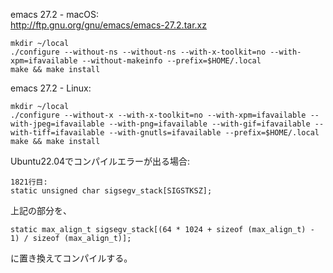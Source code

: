 emacs 27.2 - macOS:  
http://ftp.gnu.org/gnu/emacs/emacs-27.2.tar.xz  
```
mkdir ~/local  
./configure --without-ns --without-ns --with-x-toolkit=no --with-xpm=ifavailable --without-makeinfo --prefix=$HOME/.local  
make && make install
```
emacs 27.2 - Linux:  
```
mkdir ~/local
./configure --without-x --with-x-toolkit=no --with-xpm=ifavailable --with-jpeg=ifavailable --with-png=ifavailable --with-gif=ifavailable --with-tiff=ifavailable --with-gnutls=ifavailable --prefix=$HOME/.local
make && make install
```

Ubuntu22.04でコンパイルエラーが出る場合:
```
1821行目:
static unsigned char sigsegv_stack[SIGSTKSZ];
```
上記の部分を、
```
static max_align_t sigsegv_stack[(64 * 1024 + sizeof (max_align_t) - 1) / sizeof (max_align_t)];
```
に置き換えてコンパイルする。